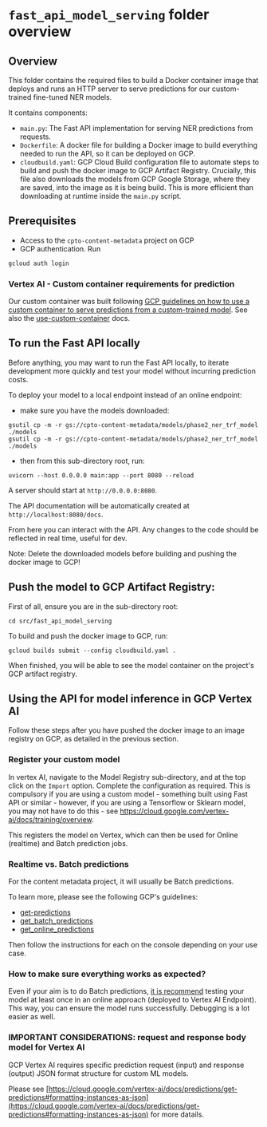 # `fast_api_model_serving` folder overview

## Overview

This folder contains the required files to build a Docker container image that deploys and runs an HTTP server to serve predictions for our custom-trained fine-tuned NER models.

It contains components:
- `main.py`: The Fast API implementation for serving NER predictions from requests.
- `Dockerfile`: A docker file for building a Docker image to build everything needed to run the API, so it can be deployed on GCP.
- `cloudbuild.yaml`: GCP Cloud Build configuration file to automate steps to build and push the docker image to GCP Artifact Registry. Crucially, this file also downloads the models from GCP Google Storage, where they are saved, into the image as it is being build. This is more efficient than downloading at runtime inside the `main.py` script.

## Prerequisites
- Access to the `cpto-content-metadata` project on GCP
- GCP authentication. Run

```bash
gcloud auth login
```

### Vertex AI - Custom container requirements for prediction

Our custom container was built following [GCP guidelines on how to use a custom container to serve predictions from a custom-trained model](https://cloud.google.com/vertex-ai/docs/predictions/custom-container-requirements). See also the [use-custom-container](https://cloud.google.com/vertex-ai/docs/predictions/use-custom-container) docs.


## To run the Fast API locally

Before anything, you may want to run the Fast API locally, to iterate development more quickly and test your model without incurring prediction costs.

To deploy your model to a local endpoint instead of an online endpoint:

- make sure you have the models downloaded:

```shell
gsutil cp -m -r gs://cpto-content-metadata/models/phase2_ner_trf_model ./models
gsutil cp -m -r gs://cpto-content-metadata/models/phase2_ner_trf_model ./models
```

- then from this sub-directory root, run:

```shell
uvicorn --host 0.0.0.0 main:app --port 8080 --reload
```

A server should start at `http://0.0.0.0:8080`.

The API documentation will be automatically created at `http://localhost:8080/docs`.

From here you can interact with the API. Any changes to the code should be reflected in real time, useful for dev.

Note: Delete the downloaded models before building and pushing the docker image to GCP!


## Push the model to GCP Artifact Registry:

First of all, ensure you are in the sub-directory root:

```shell
cd src/fast_api_model_serving
```

To build and push the docker image to GCP, run:

```shell
gcloud builds submit --config cloudbuild.yaml .
```

When finished, you will be able to see the model container on the project's GCP artifact registry.


## Using the API for model inference in GCP Vertex AI

Follow these steps after you have pushed the docker image to an image registry on GCP, as detailed in the previous section.


### Register your custom model

In vertex AI, navigate to the Model Registry sub-directory, and at the top click on the `Import` option.
Complete the configuration as required. This is compulsory if you are using a custom model - something built using Fast API or similar - however, if you are using a Tensorflow or Sklearn model, you may not have to do this - see https://cloud.google.com/vertex-ai/docs/training/overview.

This registers the model on Vertex, which can then be used for Online (realtime) and Batch prediction jobs.

### Realtime vs. Batch predictions

For the content metadata project, it will usually be Batch predictions.

To learn more, please see the following GCP's guidelines:
- [get-predictions](https://cloud.google.com/vertex-ai/docs/predictions/get-predictions)
- [get_batch_predictions](https://cloud.google.com/vertex-ai/docs/predictions/get-predictions#get_batch_predictions)
- [get_online_predictions](https://cloud.google.com/vertex-ai/docs/predictions/get-predictions#get_online_predictions)

Then follow the instructions for each on the console depending on your use case.

### How to make sure everything works as expected?

Even if your aim is to do Batch predictions, [it is recommend](https://medium.com/google-cloud/google-vertex-ai-batch-predictions-ad7057d18d1f) testing your model at least once in an online approach (deployed to Vertex AI Endpoint). This way, you can ensure the model runs successfully. Debugging is a lot easier as well.


### IMPORTANT CONSIDERATIONS: request and response body model for Vertex AI

GCP Vertex AI requires specific prediction request (input) and response (output) JSON format structure for custom ML models.

Please see [https://cloud.google.com/vertex-ai/docs/predictions/get-predictions#formatting-instances-as-json](https://cloud.google.com/vertex-ai/docs/predictions/get-predictions#formatting-instances-as-json) for more datails.
